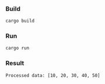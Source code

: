 ### Build

```bash
cargo build
```

### Run

```bash
cargo run
```

### Result

```
Processed data: [10, 20, 30, 40, 50]
```